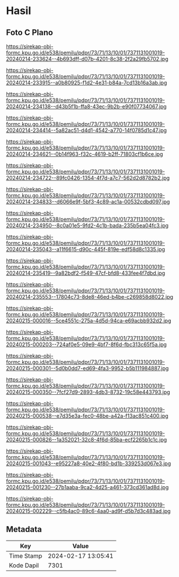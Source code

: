 # Hasil

## Foto C Plano

https://sirekap-obj-formc.kpu.go.id/e538/pemilu/pdpr/73/71/13/10/01/7371131001019-20240214-233624--4b693dff-d07b-4201-8c38-2f2a29fb5702.jpg

https://sirekap-obj-formc.kpu.go.id/e538/pemilu/pdpr/73/71/13/10/01/7371131001019-20240214-233915--a0b80925-f1d2-4e31-b84a-7cd13b16a3ab.jpg

https://sirekap-obj-formc.kpu.go.id/e538/pemilu/pdpr/73/71/13/10/01/7371131001019-20240214-234138--d43b5f1b-ffa8-43ec-9b2b-e90f07734067.jpg

https://sirekap-obj-formc.kpu.go.id/e538/pemilu/pdpr/73/71/13/10/01/7371131001019-20240214-234414--5a82ac51-d4d1-4542-a770-14f0785d1c47.jpg

https://sirekap-obj-formc.kpu.go.id/e538/pemilu/pdpr/73/71/13/10/01/7371131001019-20240214-234621--0b14f963-f32c-4619-b2ff-71803cf1b6ce.jpg

https://sirekap-obj-formc.kpu.go.id/e538/pemilu/pdpr/73/71/13/10/01/7371131001019-20240214-234722--89fc0426-1354-4f7d-a7c7-562d2d8782b2.jpg

https://sirekap-obj-formc.kpu.go.id/e538/pemilu/pdpr/73/71/13/10/01/7371131001019-20240214-234833--d6066e9f-5bf3-4c89-ac1a-00532cdbd097.jpg

https://sirekap-obj-formc.kpu.go.id/e538/pemilu/pdpr/73/71/13/10/01/7371131001019-20240214-234950--8c0a01e5-9fd2-4c1b-bada-235b5ea04fc3.jpg

https://sirekap-obj-formc.kpu.go.id/e538/pemilu/pdpr/73/71/13/10/01/7371131001019-20240214-235043--a11f6615-d90c-445f-819e-edf58d8c1335.jpg

https://sirekap-obj-formc.kpu.go.id/e538/pemilu/pdpr/73/71/13/10/01/7371131001019-20240214-235419--9a82bdf2-f549-47cf-bfd8-433fee4f7dbd.jpg

https://sirekap-obj-formc.kpu.go.id/e538/pemilu/pdpr/73/71/13/10/01/7371131001019-20240214-235553--17804c73-8de8-46ed-b4be-c269858d8022.jpg

https://sirekap-obj-formc.kpu.go.id/e538/pemilu/pdpr/73/71/13/10/01/7371131001019-20240215-000016--5ce4551c-275a-4d5d-94ca-e69acbb932d2.jpg

https://sirekap-obj-formc.kpu.go.id/e538/pemilu/pdpr/73/71/13/10/01/7371131001019-20240215-000203--724af0e5-09e9-4bf7-8f6d-fbc313c65f5a.jpg

https://sirekap-obj-formc.kpu.go.id/e538/pemilu/pdpr/73/71/13/10/01/7371131001019-20240215-000301--5d0b0dd7-ed69-4fa3-9952-b5b111984887.jpg

https://sirekap-obj-formc.kpu.go.id/e538/pemilu/pdpr/73/71/13/10/01/7371131001019-20240215-000350--7fcf27d9-2893-4db3-8732-19c58e443793.jpg

https://sirekap-obj-formc.kpu.go.id/e538/pemilu/pdpr/73/71/13/10/01/7371131001019-20240215-000538--e7d35e3a-fec0-48be-a42a-f13ac851c400.jpg

https://sirekap-obj-formc.kpu.go.id/e538/pemilu/pdpr/73/71/13/10/01/7371131001019-20240215-000826--1a352021-32c8-4f6d-85ba-ecf2265b1c1c.jpg

https://sirekap-obj-formc.kpu.go.id/e538/pemilu/pdpr/73/71/13/10/01/7371131001019-20240215-001043--e95227a8-40e2-4f80-bd1b-339253d067e3.jpg

https://sirekap-obj-formc.kpu.go.id/e538/pemilu/pdpr/73/71/13/10/01/7371131001019-20240215-001230--27b1aaba-9ca2-4d25-a461-373cd361ad8d.jpg

https://sirekap-obj-formc.kpu.go.id/e538/pemilu/pdpr/73/71/13/10/01/7371131001019-20240215-002229--c5fb4ac0-89c6-4aa0-ad9f-d5b7d3c483ad.jpg


## Metadata

| Key        | Value               |
| ---------- | ------------------- |
| Time Stamp | 2024-02-17 13:05:41 |
| Kode Dapil | 7301                |



